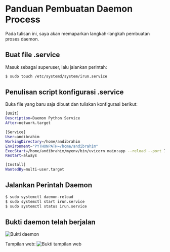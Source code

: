 # Panduan Pembuatan Daemon Process
Pada tulisan ini, saya akan memaparkan langkah-langkah pembuatan proses daemon.

## Buat file .service
Masuk sebagai superuser, lalu jalankan perintah:
```bash
$ sudo touch /etc/systemd/system/irun.service
```

## Penulisan script konfigurasi .service
Buka file yang baru saja dibuat dan tuliskan konfigurasi berikut:

```bash
[Unit]
Description=Daemon Python Service
After=network.target

[Service]
User=andibrahim
WorkingDirectory=/home/andibrahim
Environment="PYTHONPATH=/home/andibrahim"  
ExecStart=/home/andibrahim/myenv/bin/uvicorn main:app --reload --port 7080
Restart=always

[Install]
WantedBy=multi-user.target
```

## Jalankan Perintah Daemon

```bash
$ sudo systemctl daemon-reload
$ sudo systemctl start irun.service
$ sudo systemctl status irun.service
```

## Bukti daemon telah berjalan
![Bukti daemon](https://drive.google.com/uc?export=download&id=11WYM1xRO5lwYOT8RTnrslXm-AqG5pznm)

Tampilan web:
![Bukti tampilan web](https://drive.google.com/uc?export=download&id=18mZfvyfmrL1CPhGLaqW3uBy1dwtUqyez)